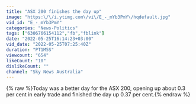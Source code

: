 ```yaml
---
title: "ASX 200 finishes the day up"
image: "https:\/\/i.ytimg.com\/vi\/E_-_mYb3PmY\/hqdefault.jpg"
vid_id: "E_-_mYb3PmY"
categories: "News-Politics"
tags: ["6306766154112","fb","fblink"]
date: "2022-05-25T16:14:23+03:00"
vid_date: "2022-05-25T07:25:40Z"
duration: "PT1M5S"
viewcount: "654"
likeCount: "10"
dislikeCount: ""
channel: "Sky News Australia"
---
```

{% raw %}Today was a better day for the ASX 200, opening up about 0.3 per cent in early trade and finished the day up 0.37 per cent.{% endraw %}

